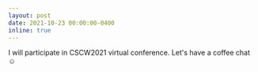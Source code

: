 ```yaml
---
layout: post
date: 2021-10-23 00:00:00-0400
inline: true
---
```


I will participate in CSCW2021 virtual conference. Let's have a coffee chat ☺️
